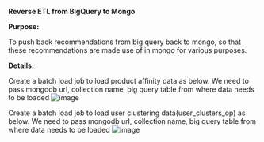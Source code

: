 **Reverse ETL from BigQuery to Mongo**

**Purpose:** 

To push back recommendations from big query back to mongo, so that these recommendations are made use of in mongo for various purposes. 

**Details:** 

Create a batch load job to load product affinity data as below. We need to pass mongodb url, collection name, big query table from where data needs to be loaded 
![image](https://user-images.githubusercontent.com/111537542/186254484-249ae442-624c-48b4-9eb3-6bbdb95848f4.png)


Create a batch load job to load user clustering  data(user_clusters_op) as below. We need to pass mongodb url, collection name, big query table from where data needs to be loaded 
![image](https://user-images.githubusercontent.com/111537542/186254520-4d5ecc6a-6849-43e1-862b-feed485c54e9.png)

 

 
